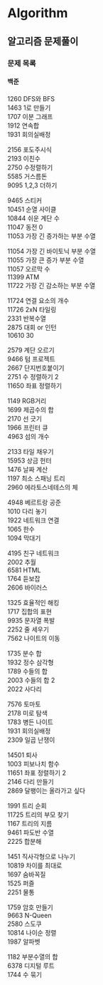 # Algorithm
## 알고리즘 문제풀이
### 문제 목록
#### 백준
  
1260 DFS와 BFS  
1463 1로 만들기  
1707 이분 그래프  
1912 연속합  
1931 회의실배정  
  
2156 포도주시식  
2193 이친수  
2750 수정렬하기  
5585 거스름돈  
9095 1,2,3 더하기  
  
9465 스티커  
10451 순열 사이클  
10844 쉬운 계단 수  
11047 동전 0  
11053 가장 긴 증가하는 부분 수열  
  
11054 가장 긴 바이토닉 부분 수열  
11055 가장 큰 증가 부분 수열  
11057 오르막 수  
11399 ATM  
11722 가장 긴 감소하는 부분 수열  
  
11724 연결 요소의 개수  
11726 2xN 타일링  
2331 반복수열  
2875 대회 or 인턴  
10610 30  
  
2579 계단 오르기  
9466 텀 프로젝트  
2667 단지번호붙이기  
2751 수 정렬하기 2  
11650 좌표 정렬하기  
  
1149 RGB거리  
1699 제곱수의 합  
2170 선 긋기  
1966 프린터 큐  
4963 섬의 개수  
  
2133 타일 채우기  
15953 상금 헌터  
1476 날짜 계산  
1197 최소 스패닝 트리  
2960 에라토스네테스의 체  
  
4948 베르트랑 공준  
1010 다리 놓기  
1922 네트워크 연결  
1065 한수  
1094 막대기  
  
4195 친구 네트워크  
2002 추월  
6581 HTML  
1764 듣보잡  
2606 바이러스  
  
1325 효율적인 해킹  
1717 집합의 표현  
9935 문자열 폭발  
2252 줄 세우기  
7562 나이트의 이동  
  
1735 분수 합  
1932 정수 삼각형  
1789 수들의 합  
2003 수들의 합 2  
2022 사다리  
  
7576 토마토  
2178 미로 탐색  
1783 병든 나이트  
1931 회의실배정  
2309 일곱 난쟁이  
  
14501 퇴사  
1003 피보나치 함수  
11651 좌표 정렬하기 2  
2146 다리 만들기  
2869 달팽이는 올라가고 싶다  
  
1991 트리 순회  
11725 트리의 부모 찾기  
1167 트리의 지름  
9461 파도반 수열  
2225 합분해  
  
1451 직사각형으로 나누기  
10819 차이를 최대로  
1697 숨바꼭질  
1525 퍼즐  
2251 물통  
  
1759 암호 만들기  
9663 N-Queen  
2580 스도쿠  
10814 나이순 정렬  
1987 알파벳  

1182 부분수열의 합  
6378 디지털 루트  
1744 수 묶기  
